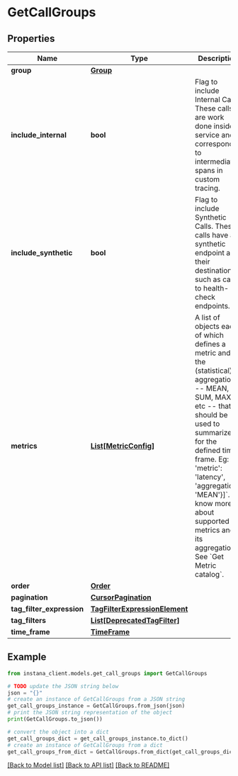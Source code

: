 # GetCallGroups


## Properties

Name | Type | Description | Notes
------------ | ------------- | ------------- | -------------
**group** | [**Group**](Group.md) |  | 
**include_internal** | **bool** | Flag to include Internal Calls. These calls are work done inside a service and correspond to intermediate spans in custom tracing. | [optional] 
**include_synthetic** | **bool** | Flag to include Synthetic Calls. These calls have a synthetic endpoint as their destination, such as calls to health-check endpoints. | [optional] 
**metrics** | [**List[MetricConfig]**](MetricConfig.md) | A list of objects each of which defines a metric and the (statistical) aggregation -- MEAN, SUM, MAX, etc -- that should be used to summarize it for the defined time frame. Eg: &#x60;[{ &#39;metric&#39;: &#39;latency&#39;, &#39;aggregation&#39;: &#39;MEAN&#39;}]&#x60;. To know more about supported metrics and its aggregation, See &#x60;Get Metric catalog&#x60;. | 
**order** | [**Order**](Order.md) |  | [optional] 
**pagination** | [**CursorPagination**](CursorPagination.md) |  | [optional] 
**tag_filter_expression** | [**TagFilterExpressionElement**](TagFilterExpressionElement.md) |  | [optional] 
**tag_filters** | [**List[DeprecatedTagFilter]**](DeprecatedTagFilter.md) |  | [optional] 
**time_frame** | [**TimeFrame**](TimeFrame.md) |  | [optional] 

## Example

```python
from instana_client.models.get_call_groups import GetCallGroups

# TODO update the JSON string below
json = "{}"
# create an instance of GetCallGroups from a JSON string
get_call_groups_instance = GetCallGroups.from_json(json)
# print the JSON string representation of the object
print(GetCallGroups.to_json())

# convert the object into a dict
get_call_groups_dict = get_call_groups_instance.to_dict()
# create an instance of GetCallGroups from a dict
get_call_groups_from_dict = GetCallGroups.from_dict(get_call_groups_dict)
```
[[Back to Model list]](../README.md#documentation-for-models) [[Back to API list]](../README.md#documentation-for-api-endpoints) [[Back to README]](../README.md)


